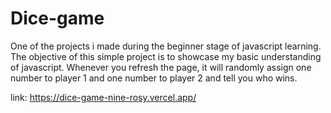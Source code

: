 # Dice-game

One of the projects i made during the beginner stage of javascript learning.
The objective of this simple project is to showcase my basic understanding of javascript.
Whenever you refresh the page, it will randomly assign one number to player 1 and one number to player 2 and tell you who wins.

link: https://dice-game-nine-rosy.vercel.app/
